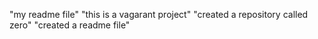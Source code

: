 "my readme file"
"this is a vagarant project"
"created a repository called zero"
"created a readme file"
